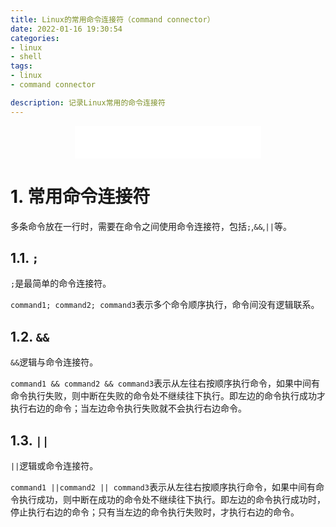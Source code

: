 ```yaml
---
title: Linux的常用命令连接符（command connector）
date: 2022-01-16 19:30:54
categories:
- linux
- shell
tags:
- linux
- command connector

description: 记录Linux常用的命令连接符
---
```


<div align="middle"><iframe frameborder="no" border="0" marginwidth="0" marginheight="0" width=298 height=52 src="//music.163.com/outchain/player?type=2&id=2117115&auto=1&height=32"></iframe></div>

# 1. 常用命令连接符

多条命令放在一行时，需要在命令之间使用命令连接符，包括`;`,`&&`,`||`等。

## 1.1. `;`
`;`是最简单的命令连接符。

`command1; command2; command3`表示多个命令顺序执行，命令间没有逻辑联系。

## 1.2. `&&`
`&&`逻辑与命令连接符。

`command1 && command2 && command3`表示从左往右按顺序执行命令，如果中间有命令执行失败，则中断在失败的命令处不继续往下执行。即左边的命令执行成功才执行右边的命令；当左边命令执行失败就不会执行右边命令。

## 1.3. `||`
`||`逻辑或命令连接符。

`command1 ||command2 || command3`表示从左往右按顺序执行命令，如果中间有命令执行成功，则中断在成功的命令处不继续往下执行。即左边的命令执行成功时，停止执行右边的命令；只有当左边的命令执行失败时，才执行右边的命令。
